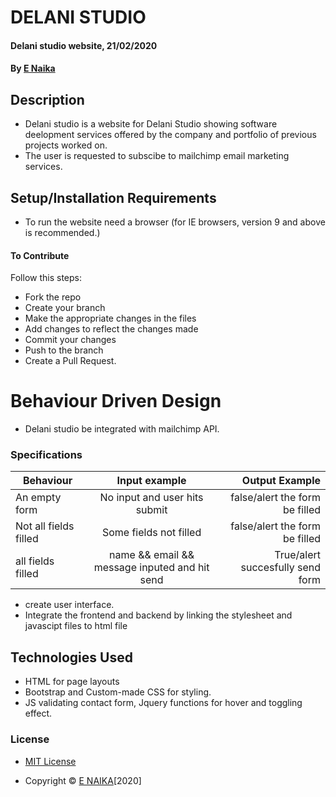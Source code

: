 # DELANI STUDIO
#### Delani studio website, 21/02/2020
#### By [E Naika](https://github.com/ENAIKA)
## Description
* Delani studio is a website for Delani Studio showing software deelopment services offered by the company and portfolio of previous projects worked on.
* The user is requested to subscibe to mailchimp email marketing services. 
## Setup/Installation Requirements
* To run the website need a browser (for IE browsers, version 9 and above is recommended.)
#### To Contribute
Follow this steps:
* Fork the repo
* Create your branch 
* Make the appropriate changes in the files
* Add changes to reflect the changes made 
* Commit your changes 
* Push to the branch 
* Create a Pull Request.

# Behaviour Driven Design
* Delani studio be integrated with mailchimp API.
### Specifications
| Behaviour                | Input example           | Output Example                   |
| ---------------------------|:-----------------------:| --------------------------------:|
| An empty form              | No input and user hits submit| false/alert the form be filled|
| Not all fields filled      | Some fields not filled | false/alert the form be filled   | 
| all fields filled          | name && email && message inputed and hit send| True/alert succesfully send form|

* create user interface.
* Integrate the frontend and backend by linking the stylesheet and javascipt files to html file
## Technologies Used
* HTML for page layouts
* Bootstrap and Custom-made CSS for styling.
* JS validating contact form, Jquery functions for hover and toggling effect.


### License
* [MIT License](https://github.com/ENAIKA/repo/blob/master/LICENSE.md)

* Copyright © [E NAIKA](https://github.com/ENAIKA)[2020]




